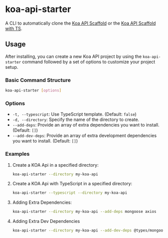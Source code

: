 # koa-api-starter
A CLI to automatically clone the [Koa API Scaffold](https://github.com/itsS4nty/koa-server-scaffold) or the [Koa API Scaffold with TS](https://github.com/itsS4nty/koa-server-scaffold-ts).

## Usage

After installing, you can create a new Koa API project by using the `koa-api-starter` command followed by a set of options to customize your project setup.

### Basic Command Structure

```bash
koa-api-starter [options]
```

### Options

- `-t, --typescript`: Use TypeScript template. (Default: `false`)
- `-d, --directory`: Specify the name of the directory to create.
- `--add-deps`: Provide an array of extra dependencies you want to install. (Default: `[]`)
- `--add-dev-deps`: Provide an array of extra development dependencies you want to install. (Default: `[]`)

### Examples

1. Create a KOA Api in a specified directory:

   ```bash
   koa-api-starter --directory my-koa-api
   ```
2. Create a KOA Api with TypeScript in a specified directory:

   ```bash
   koa-api-starter --typescript --directory my-koa-api
   ```
3. Adding Extra Dependencies:

   ```bash
   koa-api-starter --directory my-koa-api --add-deps mongoose axios
   ```
4. Adding Extra Dev Dependencies

   ```bash
   koa-api-starter --directory my-koa-api --add-dev-deps @types/mongoose
   ```